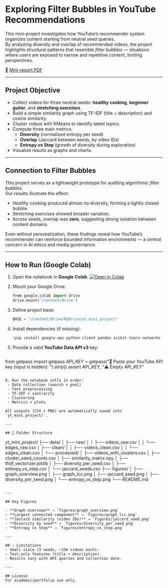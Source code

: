 # Exploring Filter Bubbles in YouTube Recommendations

This mini-project investigates how YouTube’s recommender system organizes content starting from neutral seed queries.  
By analyzing diversity and overlap of recommended videos, the project highlights structural patterns that resemble *filter bubbles* — situations where users are exposed to narrow and repetitive content, limiting perspectives.

📄 [Mini-report PDF](docs/mini_report.pdf)

---

## Project Objective
- Collect videos for three neutral seeds: **healthy cooking**, **beginner guitar**, and **stretching exercises**.
- Build a simple similarity graph using TF-IDF (title + description) and cosine similarity.
- Cluster videos with KMeans to identify latent topics.
- Compute three main metrics:
  - **Diversity** (normalized entropy per seed)
  - **Overlap** (Jaccard between seeds, by video IDs)
  - **Entropy vs Step** (growth of diversity during exploration)
- Visualize results as graphs and charts.

---

## Connection to Filter Bubbles
This project serves as a lightweight prototype for auditing algorithmic *filter bubbles*.  
Our results illustrate the effect:
- *Healthy cooking* produced almost no diversity, forming a tightly closed bubble.  
- *Stretching exercises* showed broader variation.  
- Across seeds, overlap was **zero**, suggesting strong isolation between content domains.  

Even without personalization, these findings reveal how YouTube’s recommender can reinforce bounded information environments — a central concern in AI ethics and media governance.

---

## How to Run (Google Colab)

1. Open the notebook in **Google Colab**. [![Open In Colab](https://colab.research.google.com/assets/colab-badge.svg)](https://colab.research.google.com/github/Jaderfonseca/youtube-filter-bubbles/blob/main/seu_notebook.ipynb)

2. Mount your Google Drive:
   ```python
   from google.colab import drive
   drive.mount('/content/drive')
   ```
3. Define project base:
   ```python
   BASE = "/content/drive/MyDrive/yt_mini_project"
   ```
4. Install dependencies (if missing):
   ```python
   !pip install google-api-python-client pandas scikit-learn networkx matplotlib joblib
   ```
5. Provide a valid **YouTube Data API v3** key:
   ```python
  from getpass import getpass
  API_KEY = getpass("🔑 Paste your YouTube API key (input is hidden): ").strip()
  assert API_KEY, "⚠️ Empty API_KEY"
  ```

6. Run the notebook cells in order:
   - Data collection (search + pool)
   - Text preprocessing
   - TF-IDF + similarity
   - Clustering
   - Metrics + plots  

All outputs (CSV + PNG) are automatically saved into `yt_mini_project/`.

---

## 📁 Folder Structure

```
yt_mini_project/
├── data/
│   ├── raw/
│   │   ├── videos_raw.csv
│   │   └── edges_raw.csv
│   ├── clean/
│   │   ├── videos_clean.csv
│   │   └── edges_clean.csv
│   └── processed/
│       ├── videos_with_clusters.csv
│       ├── cluster_seed_counts.csv
│       ├── similarity_matrix.npy
│       ├── tfidf_vectorizer.joblib
│       ├── diversity_per_seed.csv
│       ├── entropy_vs_step.csv
│       └── jaccard_seeds.csv
├── figures/
│   ├── graph_overview.png
│   ├── graph_lcc.png
│   ├── jaccard_seed.png
│   ├── diversity_per_seed.png
│   └── entropy_vs_step.png
└── README.md
```

---

## Key Figures

- **Graph overview** → `figures/graph_overview.png`  
- **Largest connected component** → `figures/graph_lcc.png`  
- **Jaccard similarity (video IDs)** → `figures/jaccard_seed.png`  
- **Diversity by seed** → `figures/diversity_per_seed.png`  
- **Entropy vs Step** → `figures/entropy_vs_step.png`  

---

## ⚠️ Limitations
- Small scale (3 seeds, ~150 videos each).  
- Text-only features (title + description).  
- Results vary with API queries and collection date.  

---

## License
For academic/portfolio use only.
